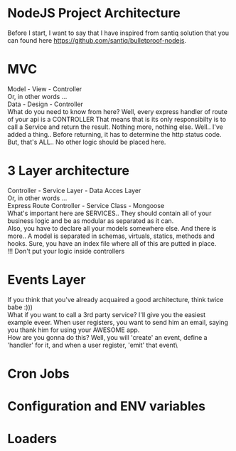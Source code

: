# NodeJS Project Architecture

Before I start, I want to say that I have inspired from santiq
solution that you can found here
https://github.com/santiq/bulletproof-nodejs.

# MVC

Model - View - Controller\
Or, in other words ...\
Data - Design - Controller\
What do you need to know from here? Well, every express
handler of route of your api is a CONTROLLER That means that is its
only responsibilty is to call a Service and return the result. Nothing
more, nothing else. Well.. I've added a thing.. Before returning, it
has to determine the http status code. But, that's ALL.. No other logic
should be placed here.

# 3 Layer architecture

Controller - Service Layer - Data Acces Layer\
Or, in other words ...\
Express Route Controller - Service Class - Mongoose\
What's important here are SERVICES.. They should contain all of your business logic and be as modular as separated as it can.\
Also, you have to declare all your models somewhere else. And there is more.. A model is separated in schemas, virtuals, statics, methods and hooks. Sure, you have an index file where all of this are putted in place.\
!!! Don't put your logic inside controllers

# Events Layer

If you think that you've already acquaired a good architecture, think twice babe :)))\
What if you want to call a 3rd party service? I'll give you the easiest example eveer. When user registers, you want to send him an email, saying you thank him for using your AWESOME app.\
How are you gonna do this? Well, you will 'create' an event, define a 'handler' for it, and when a user register, 'emit' that event\

# Cron Jobs

# Configuration and ENV variables

# Loaders
